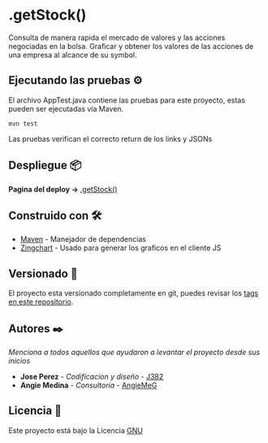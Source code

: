 # .getStock()

Consulta de manera rapida el mercado de valores y las acciones negociadas en la bolsa. Graficar y obtener los valores de las acciones de una empresa al alcance de su symbol. 

## Ejecutando las pruebas ⚙️

El archivo AppTest.java contiene las pruebas para este proyecto, estas pueden ser ejecutadas via Maven.

```
mvn test
```

Las pruebas verifican el correcto return de los links y JSONs
## Despliegue 📦

**Pagina del deploy ->** [.getStock()](https://arep-t01.herokuapp.com/)

## Construido con 🛠️

* [Maven](https://maven.apache.org/) - Manejador de dependencias
* [Zingchart](https://www.zingchart.com/) - Usado para generar los graficos en el cliente JS

## Versionado 📌

El proyecto esta versionado completamente en git, puedes revisar los [tags en este repositorio](https://github.com/J-382/AREP-T01/tags).

## Autores ✒️

_Menciona a todos aquellos que ayudaron a levantar el proyecto desde sus inicios_

* **Jose Perez** - *Codificacion y diseño* - [J382](https://github.com/J-382)
* **Angie Medina** - *Consultoria* - [AngieMeG](https://github.com/AngieMeG)

## Licencia 📄

Este proyecto está bajo la Licencia [GNU](https://www.gnu.org/licenses/gpl-3.0.html)
